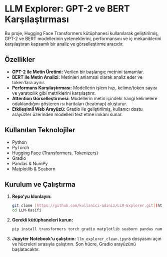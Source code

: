 # LLM Explorer: GPT-2 ve BERT Karşılaştırması

Bu proje, Hugging Face Transformers kütüphanesi kullanılarak geliştirilmiş, GPT-2 ve BERT modellerinin yeteneklerini, performansını ve iç mekaniklerini karşılaştıran kapsamlı bir analiz ve görselleştirme aracıdır.

## Özellikler

* **GPT-2 ile Metin Üretimi:** Verilen bir başlangıç metnini tamamlar.
* **BERT ile Metin Analizi:** Metinleri anlamsal olarak analiz eder ve token'lara ayırır.
* **Performans Karşılaştırması:** Modellerin işlem hızı, kelime/token sayısı ve yaratıcılık gibi metriklerini karşılaştırır.
* **Attention Görselleştirmesi:** Modellerin metin içindeki hangi kelimelere odaklandığını gösteren ısı haritaları (heatmap) oluşturur.
* **Etkileşimli Web Arayüzü:** Gradio ile geliştirilmiş, kullanıcı dostu arayüzler üzerinden modelleri test etme imkânı sunar.

## Kullanılan Teknolojiler

* Python
* PyTorch
* Hugging Face (Transformers, Tokenizers)
* Gradio
* Pandas & NumPy
* Matplotlib & Seaborn

## Kurulum ve Çalıştırma

1.  **Repo'yu klonlayın:**
    ```bash
    git clone [https://github.com/kullanici-adiniz/LLM-Explorer.git](https://github.com/kullanici-adiniz/LLM-Explorer.git)
    cd LLM-Kasifi
    ```

2.  **Gerekli kütüphaneleri kurun:**
    ```bash
    pip install transformers torch gradio matplotlib seaborn pandas numpy tqdm plotly ipywidgets tokenizers
    ```

3.  **Jupyter Notebook'u çalıştırın:**
    `llm_explorer_clean.ipynb` dosyasını açın ve hücreleri sırasıyla çalıştırın. Son hücre, Gradio arayüzünü başlatacaktır.
